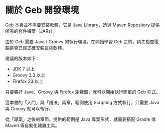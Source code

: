 # 關於 Geb 開發環境

Geb 本身並不需要安裝軟體，它是 Java Library，透過 Maven Repository 提供所需的套件檔案（JARs）。

由於 Geb 需要 Java / Groovy 的執行環境，在開始學習 Geb 之前，請先檢查電腦是否已經正確安裝這些軟體。

建議的版本如下：

* JDK 7 以上
* Groovy 2.3 以上
* Firefox 33 以上

只要裝好 Java、Groovy 與 Firefox 瀏覽器，就可以開始執行簡單的 Geb 程式。

這本書的「入門」與「語法」兩章，範例使用 Scripting 方式執行，只需要 Java 與 Groovy 就可以執行。

從「專案」之後的章節，提供的範例是 Java 專案形式，就需要搭配 Gradle 或 Maven 等自動化建置工具。






